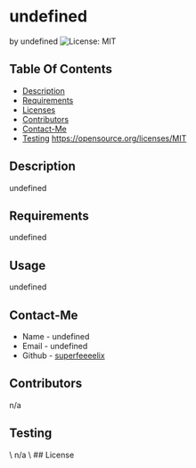 # undefined
  by undefined
  ![License: MIT](https://img.shields.io/badge/License-MIT-yellow.svg)
  ## Table Of Contents
  * [Description](#description)
  * [Requirements](#requirements)
  * [Licenses](#Licenses)
  * [Contributors](#contributors)
  * [Contact-Me](#contact-me)
  * [Testing](#testing)
  https://opensource.org/licenses/MIT
  ## Description
  undefined
  ## Requirements
  undefined
  ## Usage
  undefined
  ## Contact-Me
  * Name - undefined
  * Email - undefined
  * Github - [superfeeeelix](https://github.com/superfeeeelix/)
  ## Contributors
  n/a
  ## Testing
  \  n/a
  \  ## License
